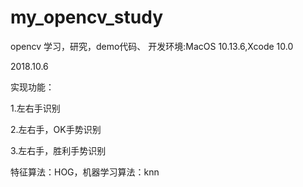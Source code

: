 
# my_opencv_study
opencv 学习，研究，demo代码、
开发环境:MacOS 10.13.6,Xcode 10.0

2018.10.6

实现功能：

1.左右手识别

2.左右手，OK手势识别

3.左右手，胜利手势识别

特征算法：HOG，机器学习算法：knn
